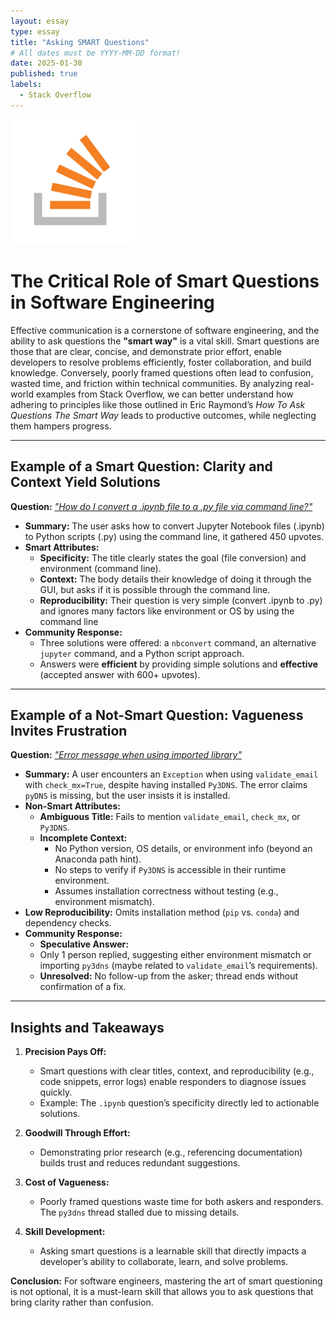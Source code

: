 ```yaml
---
layout: essay
type: essay
title: "Asking SMART Questions"
# All dates must be YYYY-MM-DD format!
date: 2025-01-30
published: true
labels:
  - Stack Overflow
---
```


<img width="200px" class="rounded float-start pe-4" src="../img/stack_overflow.png">

# The Critical Role of Smart Questions in Software Engineering  

Effective communication is a cornerstone of software engineering, and the ability to ask questions the **"smart way"** is a vital skill. Smart questions are those that are clear, concise, and demonstrate prior effort, enable developers to resolve problems efficiently, foster collaboration, and build knowledge. Conversely, poorly framed questions often lead to confusion, wasted time, and friction within technical communities. By analyzing real-world examples from Stack Overflow, we can better understand how adhering to principles like those outlined in Eric Raymond’s *How To Ask Questions The Smart Way* leads to productive outcomes, while neglecting them hampers progress.

---

## Example of a Smart Question: Clarity and Context Yield Solutions  

**Question:** [*"How do I convert a .ipynb file to a .py file via command line?"*](https://stackoverflow.com/questions/17077494/how-do-i-convert-a-ipython-notebook-into-a-python-file-via-commandline)  
- **Summary:** The user asks how to convert Jupyter Notebook files (.ipynb) to Python scripts (.py) using the command line, it gathered 450 upvotes.  
- **Smart Attributes:**  
  - **Specificity:** The title clearly states the goal (file conversion) and environment (command line).  
  - **Context:** The body details their knowledge of doing it through the GUI, but asks if it is possible through the command line.  
  - **Reproducibility:** Their question is very simple (convert .ipynb to .py) and ignores many factors like environment or OS by using the command line
- **Community Response:**  
  - Three solutions were offered: a `nbconvert` command, an alternative `jupyter` command, and a Python script approach.  
  - Answers were **efficient** by providing simple solutions and **effective** (accepted answer with 600+ upvotes).  

---

## Example of a Not-Smart Question: Vagueness Invites Frustration  

**Question:** [*"Error message when using imported library"*](https://stackoverflow.com/questions/57866818/error-message-when-using-imported-library?rq=1)  
- **Summary:** A user encounters an `Exception` when using `validate_email` with `check_mx=True`, despite having installed `Py3DNS`. The error claims `pyDNS` is missing, but the user insists it is installed.  
- **Non-Smart Attributes:** 
  - **Ambiguous Title:** Fails to mention `validate_email`, `check_mx`, or `Py3DNS`.  
  - **Incomplete Context:**  
    - No Python version, OS details, or environment info (beyond an Anaconda path hint).  
    - No steps to verify if `Py3DNS` is accessible in their runtime environment.  
    - Assumes installation correctness without testing (e.g., environment mismatch).  
- **Low Reproducibility:** Omits installation method (`pip` vs. `conda`) and dependency checks.  
- **Community Response:**  
  - **Speculative Answer:**  
  - Only 1 person replied, suggesting either environment mismatch or importing `py3dns` (maybe related to `validate_email`’s requirements).   
  - **Unresolved:** No follow-up from the asker; thread ends without confirmation of a fix. 

---

## Insights and Takeaways  

1. **Precision Pays Off:**  
   - Smart questions with clear titles, context, and reproducibility (e.g., code snippets, error logs) enable responders to diagnose issues quickly.  
   - Example: The `.ipynb` question’s specificity directly led to actionable solutions.  

2. **Goodwill Through Effort:**  
   - Demonstrating prior research (e.g., referencing documentation) builds trust and reduces redundant suggestions.  

3. **Cost of Vagueness:**  
   - Poorly framed questions waste time for both askers and responders. The `py3dns` thread stalled due to missing details.  

4. **Skill Development:**  
   - Asking smart questions is a learnable skill that directly impacts a developer’s ability to collaborate, learn, and solve problems.  

**Conclusion:** For software engineers, mastering the art of smart questioning is not optional, it is a must-learn skill that allows you to ask questions that bring clarity rather than confusion.
